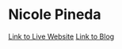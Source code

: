 # Nicole Pineda

[Link to Live Website](https://nicolepineda.github.io/Midterm_Project/)
[Link to Blog](https://nicolepinedawebdev.tumblr.com/)

